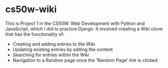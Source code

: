# cs50w-wiki
This is Project 1 in the CS50W: Web Development with Python and JavaScript, which I did to practice Django. 
It involved creating a Wiki clone that has the functionality of:
 - Creating and adding entries to the Wiki
 - Updating existing entries by editing the content
 - Searching for entries within the Wiki
 - Navigation to a Random page once the 'Random Page' link is clicked



